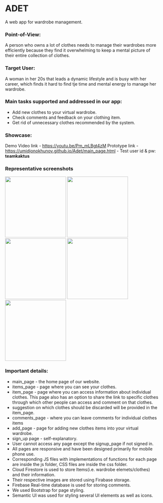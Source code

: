 # ADET
A web app for wardrobe management.
### Point-of-View:
A person who owns a lot of clothes needs to manage their wardrobes more efficiently because they find it overwhelming to keep a mental picture of their entire collection of clothes.
### Target User:
A woman in her 20s that leads a dynamic lifestyle and is busy with her career, which finds it hard to find tje time and mental energy to manage her wardrobe.
### Main tasks supported and addressed in our app:
- Add new clothes to your virtual wardrobe.
- Check comments and feedback on your clothing item.
- Get rid of unnecessary clothes recommended by the system.
### Showcase:
Demo Video link - https://youtu.be/Pm_mLBgt4zM
Prototype link - https://umidjonokhunov.github.io/Adet/main_page.html
               - Test user id & pw: **teamkaktus**
               
### Representative screenshots
<img src="https://i.imgur.com/3J3Enmk.png" width="200" />
<img src="https://i.imgur.com/uR8o414.png" width="200" />
<img src="https://i.imgur.com/dq4Qe9q.png" width="200" />
<img src="https://i.imgur.com/y7sF9y5.png" width="200" />
<img src="https://i.imgur.com/BzYFs48.png" width="200" />

### Important details:
- main_page - the home page of our website.
- items_page - page where you can see your clothes.
- item_page - page where you can access information about individual clothes. This page also has an option to share the link to specific clothes through which other people can access and comment on that clothes.
- suggestion on which clothes should be discarded will be provided in the item_page.
- comments_page - where you can leave comments for individual clothes items
- add_page - page for adding new clothes items into your virtual wardrobe.
- sign_up page - self-explanatory. 
- User cannot access any page except the signup_page if not signed in.
- All pages are responsive and have been designed primarily for mobile phone use.
- Corresponding JS files with implementations of functions for each page are inside the js folder, CSS files are inside the css folder.
- Cloud Firestore is used to store Items(i.e. wardrobe elemets/clothes) and their information.
- Their respective images are stored using Firabase storage.
- Firebase Real-time database is used for storing comments.
- We used Bootstrap for page styling.
- Semantic UI was used for styling several UI elements as well as icons.
